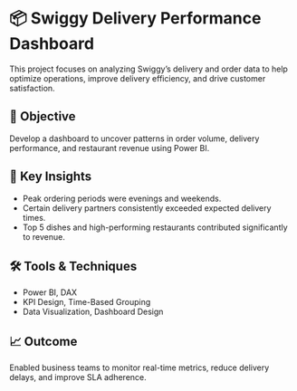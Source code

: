# 📦 Swiggy Delivery Performance Dashboard

This project focuses on analyzing Swiggy’s delivery and order data to help optimize operations, improve delivery efficiency, and drive customer satisfaction.

## 📌 Objective  
Develop a dashboard to uncover patterns in order volume, delivery performance, and restaurant revenue using Power BI.

## 🧠 Key Insights  
- Peak ordering periods were evenings and weekends.  
- Certain delivery partners consistently exceeded expected delivery times.  
- Top 5 dishes and high-performing restaurants contributed significantly to revenue.

## 🛠️ Tools & Techniques  
- Power BI, DAX  
- KPI Design, Time-Based Grouping  
- Data Visualization, Dashboard Design

## 📈 Outcome  
Enabled business teams to monitor real-time metrics, reduce delivery delays, and improve SLA adherence.
